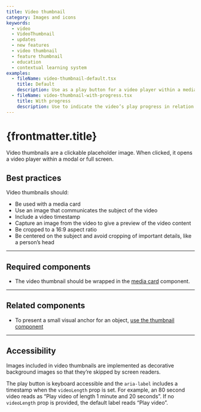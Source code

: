 ```yaml
---
title: Video thumbnail
category: Images and icons
keywords:
  - video
  - VideoThumbnail
  - updates
  - new features
  - video thumbnail
  - feature thumbnail
  - education
  - contextual learning system
examples:
  - fileName: video-thumbnail-default.tsx
    title: Default
    description: Use as a play button for a video player within a media card.
  - fileName: video-thumbnail-with-progress.tsx
    title: With progress
    description: Use to indicate the video’s play progress in relation to its duration.
---
```


# {frontmatter.title}

<Lede>

Video thumbnails are a clickable placeholder image. When clicked, it opens a video player within a modal or full screen.

</Lede>

<Examples />

<Props componentName={frontmatter.title} />

## Best practices

Video thumbnails should:

- Be used with a media card
- Use an image that communicates the subject of the video
- Include a video timestamp
- Capture an image from the video to give a preview of the video content
- Be cropped to a 16:9 aspect ratio
- Be centered on the subject and avoid cropping of important details, like a person’s head

---

## Required components

- The video thumbnail should be wrapped in the [media card](https://polaris.shopify.com/components/media-card) component.

---

## Related components

- To present a small visual anchor for an object, [use the thumbnail component](https://polaris.shopify.com/components/thumbnail)

---

## Accessibility

Images included in video thumbnails are implemented as decorative background images so that they’re skipped by screen readers.

The play button is keyboard accessible and the `aria-label` includes a timestamp when the `videoLength` prop is set. For example, an 80 second video reads as “Play video of length 1 minute and 20 seconds”. If no `videoLength` prop is provided, the default label reads “Play video”.
